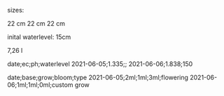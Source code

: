 sizes:

22 cm 
22 cm
22 cm

inital waterlevel: 15cm


7,26 l


date;ec;ph;waterlevel
2021-06-05;1.335;;
2021-06-06;1.838;150


date;base;grow;bloom;type
2021-06-05;2ml;1ml;3ml;flowering
2021-06-06;1ml;1ml;0ml;custom grow
